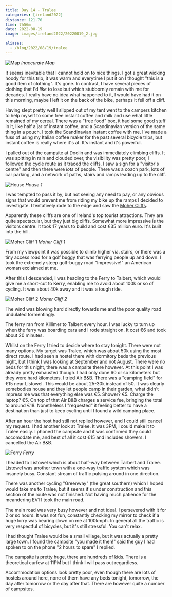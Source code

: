 ```yaml
--- 
title: Day 14 - Tralee
categories: [ireland2022]
distance: 121.70
time: 7h56m
date: 2022-08-19
image: images/ireland2022/20220819_2.jpg

aliases:
  - /blog/2022/08/19/tralee
---
```


![Map](/images/ireland2022/20220819_map.jpg) 
*Inaccurate Map*

It seems inevitable that I cannot hold on to nice things. I got a great
wicking hoody for this trip, it was warm and everytime I put it on I thought
"this is a good item of clothing". It's gone. In contrast, I have several
pieces of clothing that I'd _like_ to lose but which stubbornly remain with
me for decades. I really have no idea what happened to it, I would have had it on this
morning, maybe I left it on the back of the bike, perhaps it fell off a cliff.

Having slept pretty well I slipped out of my tent went to the campers kitchen
to help myself to some free instant coffee and milk and use what little
remained of my cereal. There was a "free food" box, it had some good stuff in
it, like half a jar of instant coffee, and a Scandinavian version of the same
thing in a pouch. I took the Scandinavian instant coffee with me. I've made a
fuss of using my Italian coffee maker for the past several bicycle trips, but
instant coffee is really where it's at. It's instant and it's powerful.

I pulled out of the campsite at Doolin and was immediately climbing cliffs.
It was spitting in rain and clouded over, the visibility was pretty poor, I
followed the cycle route as it traced the cliffs, I saw a sign for a
"visitor's centre" and then there were _lots_ of people. There was a coach
park, lots of car parking, and a network of paths, stairs and ramps leading up
to the cliff.

![House](/images/ireland2022/20220819_1.jpg) 
*House 1*

I was tempted to pass it by, but not seeing any need to pay, or any obvious
signs that would prevent me from riding my bike up the ramps I decided to
investigate. I tentatively rode to the edge and saw the [Moher
Cliffs](https://en.wikipedia.org/wiki/Cliffs_of_Moher).

Apparently these cliffs are one of Ireland's top tourist attractions. They are
quite spectacular, but they just big cliffs. Somewhat more impressive is the
visitors centre. It took 17 years to build and cost €35 million euro. It's
built into the hill.

![Moher Cliff 1](/images/ireland2022/20220819_2.jpg) 
*Moher Cliff 1*

From my viewpoint it was possible to climb higher via. stairs, or there was a
tiny access road for a golf buggy that was ferrying people up and down. I took
the extremely steep golf-buggy road "Impressive!" an American woman exclaimed
at me.

After this I descended, I was heading to the Ferry to Talbert, which would
give me a short-cut to Kerry, enabling me to avoid about 100k or so of
cycling. It was about 40k away and it was a tough ride.

![Moher Cliff 2](/images/ireland2022/20220819_3.jpg) 
*Moher Cliff 2*

The wind was blowing hard directly towards me and the poor quality road
undulated tormentingly.

The ferry ran from Killimer to Talbert every hour. I was lucky to turn up when
the ferry was boarding cars and I rode straight on. It cost €6 and took about
20 minutes.

Whilst on the Ferry I tried to decide where to stay tonight. There were not
many options. My target was Tralee, which was about 50k using the most direct
route. I had seen a hostel there with dormitory beds the previous night, but I
think I was looking at September and not August. There were no beds for this
night, there was a campsite there however. At this point I was already pretty
exhausted though. I had only done 60 or so kilometers but they were hard
kilometers. I tried Air B&B. There was a "camping field" for €15 near
Listowel. This would be about 25-30k instead of 50. It was clearly somebodies
house and they let people camp in their garden, what didn't impress me was
that everything else was €5. Shower? €5. Charge the laptop? €5. On top of that
Air B&B charges a service fee, bringing the total to around €18. Nonetheless I
"requested" it feeling better to have a destination than just to keep cycling
until I found a wild camping place.

After an hour the host had still not replied however, and I could still cancel
my request. I had another look at Tralee. It was 3PM, I could make it to
Tralee easily. I phoned the campsite and it was confirmed they could
accomodate me, and best of all it cost €15 and includes showers. I cancelled
the Air B&B.

![Ferry](/images/ireland2022/20220819_4.jpg) 
*Ferry*

I headed to Listowel which is about half-way between Tarbert and Tralee.
Listowel was another town with a one-way traffic system which was insanely
busy. Constant stream of traffic pulsing around in one direction.

There was another cycling "Greenway" (the great southern) which I hoped would
take me to Tralee, but it seems it's under construction and this section of
the route was not finished. Not having much patience for the meandering EV1 I
took the main road.

The main road was very busy however and not ideal. I persevered with it for 2
or so hours. It was not fun, constantly checking my mirror to check if a huge
lorry was bearing down on me at 100kmph. In general all the traffic is very
respectful of bicycles, but it's still stressful. You can't relax.

I had thought Tralee would be a small village, but it was actually a pretty
large town. I found the campsite "you made it then!" said the guy I had spoken
to on the phone "2 hours to spare" I replied.

The campsite is pretty huge, there are hundreds of kids. There is a
theoretical curfew at 11PM but I think I will pass out regardless.

Accommodation options look pretty poor, even though there are lots of hostels
around here, none of them have any beds tonight, tomorrow, the day after
tomorrow or the day after that. There are however quite a number of campsites.

